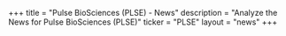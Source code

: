 +++
title = "Pulse BioSciences (PLSE) - News"
description = "Analyze the News for Pulse BioSciences (PLSE)"
ticker = "PLSE"
layout = "news"
+++


